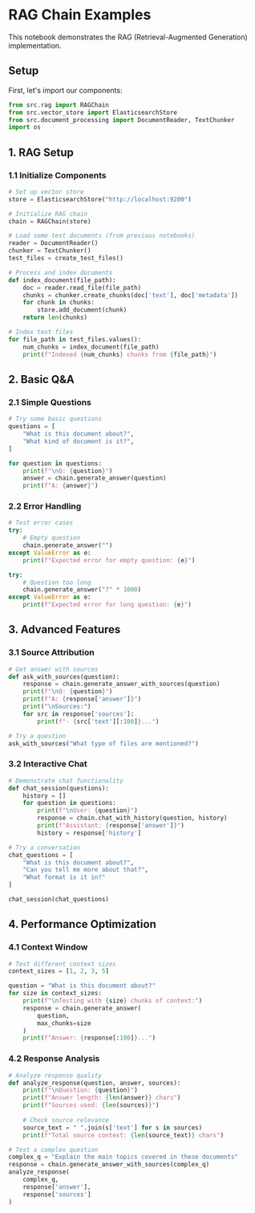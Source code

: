 # RAG Chain Examples

This notebook demonstrates the RAG (Retrieval-Augmented Generation) implementation.

## Setup

First, let's import our components:

```python
from src.rag import RAGChain
from src.vector_store import ElasticsearchStore
from src.document_processing import DocumentReader, TextChunker
import os
```

## 1. RAG Setup
### 1.1 Initialize Components

```python
# Set up vector store
store = ElasticsearchStore("http://localhost:9200")

# Initialize RAG chain
chain = RAGChain(store)

# Load some test documents (from previous notebooks)
reader = DocumentReader()
chunker = TextChunker()
test_files = create_test_files()

# Process and index documents
def index_document(file_path):
    doc = reader.read_file(file_path)
    chunks = chunker.create_chunks(doc['text'], doc['metadata'])
    for chunk in chunks:
        store.add_document(chunk)
    return len(chunks)

# Index test files
for file_path in test_files.values():
    num_chunks = index_document(file_path)
    print(f"Indexed {num_chunks} chunks from {file_path}")
```

## 2. Basic Q&A
### 2.1 Simple Questions

```python
# Try some basic questions
questions = [
    "What is this document about?",
    "What kind of document is it?",
]

for question in questions:
    print(f"\nQ: {question}")
    answer = chain.generate_answer(question)
    print(f"A: {answer}")
```

### 2.2 Error Handling

```python
# Test error cases
try:
    # Empty question
    chain.generate_answer("")
except ValueError as e:
    print(f"Expected error for empty question: {e}")

try:
    # Question too long
    chain.generate_answer("?" * 1000)
except ValueError as e:
    print(f"Expected error for long question: {e}")
```

## 3. Advanced Features
### 3.1 Source Attribution

```python
# Get answer with sources
def ask_with_sources(question):
    response = chain.generate_answer_with_sources(question)
    print(f"\nQ: {question}")
    print(f"A: {response['answer']}")
    print("\nSources:")
    for src in response['sources']:
        print(f"- {src['text'][:100]}...")

# Try a question
ask_with_sources("What type of files are mentioned?")
```

### 3.2 Interactive Chat

```python
# Demonstrate chat functionality
def chat_session(questions):
    history = []
    for question in questions:
        print(f"\nUser: {question}")
        response = chain.chat_with_history(question, history)
        print(f"Assistant: {response['answer']}")
        history = response['history']

# Try a conversation
chat_questions = [
    "What is this document about?",
    "Can you tell me more about that?",
    "What format is it in?"
]

chat_session(chat_questions)
```

## 4. Performance Optimization
### 4.1 Context Window

```python
# Test different context sizes
context_sizes = [1, 2, 3, 5]

question = "What is this document about?"
for size in context_sizes:
    print(f"\nTesting with {size} chunks of context:")
    response = chain.generate_answer(
        question,
        max_chunks=size
    )
    print(f"Answer: {response[:100]}...")
```

### 4.2 Response Analysis

```python
# Analyze response quality
def analyze_response(question, answer, sources):
    print(f"\nQuestion: {question}")
    print(f"Answer length: {len(answer)} chars")
    print(f"Sources used: {len(sources)}")
    
    # Check source relevance
    source_text = " ".join(s['text'] for s in sources)
    print(f"Total source context: {len(source_text)} chars")

# Test a complex question
complex_q = "Explain the main topics covered in these documents"
response = chain.generate_answer_with_sources(complex_q)
analyze_response(
    complex_q,
    response['answer'],
    response['sources']
)
```
